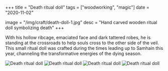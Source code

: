 +++
title = "Death ritual doll"
tags = ["woodworking", "magic"]
date = "2020-11-02"

image = "/img/craft/death-doll-1.jpg"
desc = "Hand carved wooden ritual doll symbolizing death"
+++

With his hollow ribcage, emaciated face and dark tattered robes, he is standing at the crossroads to help souls cross to the other side of the veil. This small ritual doll was crafted during the times leading up to Samhain this year, channeling the transformative energies of the dying season.

![Death ritual doll](/img/craft/death-doll-1.jpg)
![Death ritual doll](/img/craft/death-doll-2.jpg)
![Death ritual doll](/img/craft/death-doll-3.jpg)
![Death ritual doll](/img/craft/death-doll-4.jpg)

